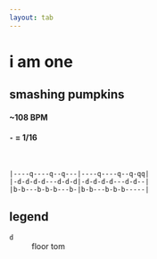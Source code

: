 ```yaml
---
layout: tab
---
```


# i am one
## smashing pumpkins

#### ~108 BPM
#### `-` = 1/16

<br/>

```
|----q----q--q---|----q----q--q-qq|
|-d-d-d-d---d-d-d|-d-d-d-d---d-d--|
|b-b---b-b-b---b-|b-b---b-b-b-----|
```

## legend

<dl>
    <dt><code>d</code></dt><dd>floor tom</dd>
</dl>

